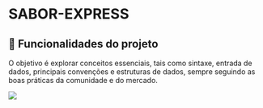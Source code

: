 # SABOR-EXPRESS

## 🔨 Funcionalidades do projeto
O objetivo é explorar conceitos essenciais, tais como sintaxe, entrada de dados, principais convenções e estruturas de dados, sempre seguindo as boas práticas da comunidade e do mercado.


![](img/amostra.gif)
